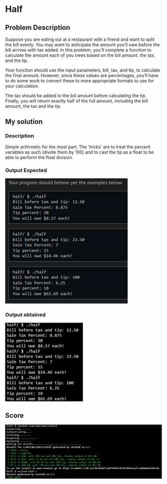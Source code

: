 # Half

## Problem Description

Suppose you are eating out at a restaurant with a friend and want to split the bill evenly. You may want to anticipate the amount you’ll owe before the bill arrives with tax added. In this problem, you’ll complete a function to calculate the amount each of you owes based on the bill amount, the tax, and the tip.

Your function should use the input parameters, bill, tax, and tip, to calculate the final amount. However, since these values are percentages, you’ll have to do some work to convert these to more appropriate formats to use for your calculation.

The tax should be added to the bill amount before calculating the tip. Finally, you will return exactly half of the full amount, including the bill amount, the tax and the tip.

## My solution

### Description

Simple arithmetic for the most part. The 'tricks' are to treat the percent variables as such (divide them by 100) and to cast the tip as a float to be able to perform the float division.

### Output Expected

![Output expected](./Resources/OutputExpected.png)

### Output obtained

![Output obtained](./Resources/OutputObtained.png)

## Score

![Passed](./Resources/Score.png)